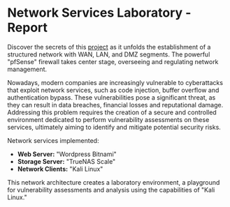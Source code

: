 # Network Services Laboratory - Report



Discover the secrets of this <a href="Practice1_Network_Services_Laboratory.pdf" target="_blank">project</a> as it unfolds the establishment of a structured network with WAN, LAN, and DMZ segments. The powerful "pfSense" firewall takes center stage, overseeing and regulating network management.

Nowadays, modern companies are increasingly vulnerable to cyberattacks that exploit network services, such as code injection, buffer overflow and authentication bypass. These vulnerabilities pose a significant threat, as they can result in data breaches, financial losses and reputational damage. Addressing this problem requires the creation of a secure and controlled environment dedicated to perform vulnerability assessments on these services, ultimately aiming to identify and mitigate potential security risks.

Network services implemented:
- **Web Server:** "Wordpress Bitnami"
- **Storage Server:** "TrueNAS Scale"
- **Network Clients:** "Kali Linux"

This network architecture creates a laboratory environment, a playground for vulnerability assessments and analysis using the capabilities of "Kali Linux."
